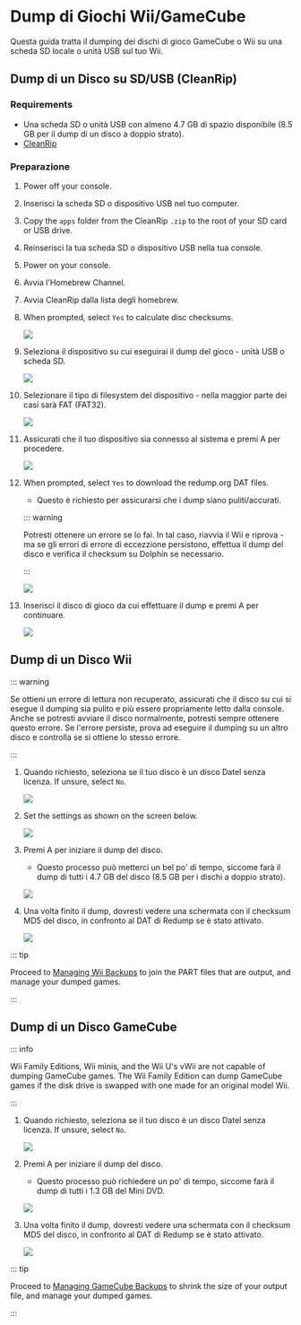# Dump di Giochi Wii/GameCube

Questa guida tratta il dumping dei dischi di gioco GameCube o Wii su una scheda SD locale o unità USB sul tuo Wii.

## Dump di un Disco su SD/USB (CleanRip)

### Requirements

- Una scheda SD o unità USB con almeno 4.7 GB di spazio disponibile (8.5 GB per il dump di un disco a doppio strato).
- [CleanRip](https://oscwii.org/library/app/cleanrip)

### Preparazione

1. Power off your console.

2. Inserisci la scheda SD o dispositivo USB nel tuo computer.

3. Copy the `apps` folder from the CleanRip `.zip` to the root of your SD card or USB drive.

4. Reinserisci la tua scheda SD o dispositivo USB nella tua console.

5. Power on your console.

6. Avvia l'Homebrew Channel.

7. Avvia CleanRip dalla lista degli homebrew.

8. When prompted, select `Yes` to calculate disc checksums.

    ![](/images/homebrew/CleanRip/checksum.png)

9. Seleziona il dispositivo su cui eseguirai il dump del gioco - unità USB o scheda SD.

    ![](/images/homebrew/CleanRip/device.png)

10. Selezionare il tipo di filesystem del dispositivo - nella maggior parte dei casi sarà FAT (FAT32).

    ![](/images/homebrew/CleanRip/filesystem.png)

11. Assicurati che il tuo dispositivo sia connesso al sistema e premi A per procedere.

    ![](/images/homebrew/CleanRip/insertdevice.png)

12. When prompted, select `Yes` to download the redump.org DAT files.

    - Questo è richiesto per assicurarsi che i dump siano puliti/accurati.

    ::: warning

    Potresti ottenere un errore se lo fai. In tal caso, riavvia il Wii e riprova - ma se gli errori di errore di eccezzione persistono, effettua il dump del disco e verifica il checksum su Dolphin se necessario.

    :::

    ![](/images/homebrew/CleanRip/redump.png)

13. Inserisci il disco di gioco da cui effettuare il dump e premi A per continuare.

    ![](/images/homebrew/CleanRip/insertdisc.png)

## Dump di un Disco Wii

::: warning

Se ottieni un errore di lettura non recuperato, assicurati che il disco su cui si esegue il dumping sia pulito e più essere propriamente letto dalla console. Anche se potresti avviare il disco normalmente, potresti sempre ottenere questo errore. Se l'errore persiste, prova ad eseguire il dumping su un altro disco e controlla se si ottiene lo stesso errore.

:::

1. Quando richiesto, seleziona se il tuo disco è un disco Datel senza licenza. If unsure, select `No`.

    ![](/images/homebrew/CleanRip/dateldisc.png)

2. Set the settings as shown on the screen below.

    ![](/images/homebrew/CleanRip/wiisettings.png)

3. Premi A per iniziare il dump del disco.

    - Questo processo può metterci un bel po' di tempo, siccome farà il dump di tutti i 4.7 GB del disco (8.5 GB per i dischi a doppio strato).

    ![](/images/homebrew/CleanRip/wiiprogress.png)

4. Una volta finito il dump, dovresti vedere una schermata con il checksum MD5 del disco, in confronto al DAT di Redump se è stato attivato.

    ![](/images/homebrew/CleanRip/wiidumpcomplete.png)

::: tip

Proceed to [Managing Wii Backups](wii-backups) to join the PART files that are output, and manage your dumped games.

:::

## Dump di un Disco GameCube

::: info

Wii Family Editions, Wii minis, and the Wii U's vWii are not capable of dumping GameCube games. The Wii Family Edition can dump GameCube games if the disk drive is swapped with one made for an original model Wii.

:::

1. Quando richiesto, seleziona se il tuo disco è un disco Datel senza licenza. If unsure, select `No`.

    ![](/images/homebrew/CleanRip/dateldisc.png)

2. Premi A per iniziare il dump del disco.

    - Questo processo può richiedere un po' di tempo, siccome farà il dump di tutti i 1.3 GB del Mini DVD.

    ![](/images/homebrew/CleanRip/gcprogress.png)

3. Una volta finito il dump, dovresti vedere una schermata con il checksum MD5 del disco, in confronto al DAT di Redump se è stato attivato.

    ![](/images/homebrew/CleanRip/gcdumpcomplete.png)

::: tip

Proceed to [Managing GameCube Backups](gc-backups) to shrink the size of your output file, and manage your dumped games.

:::
